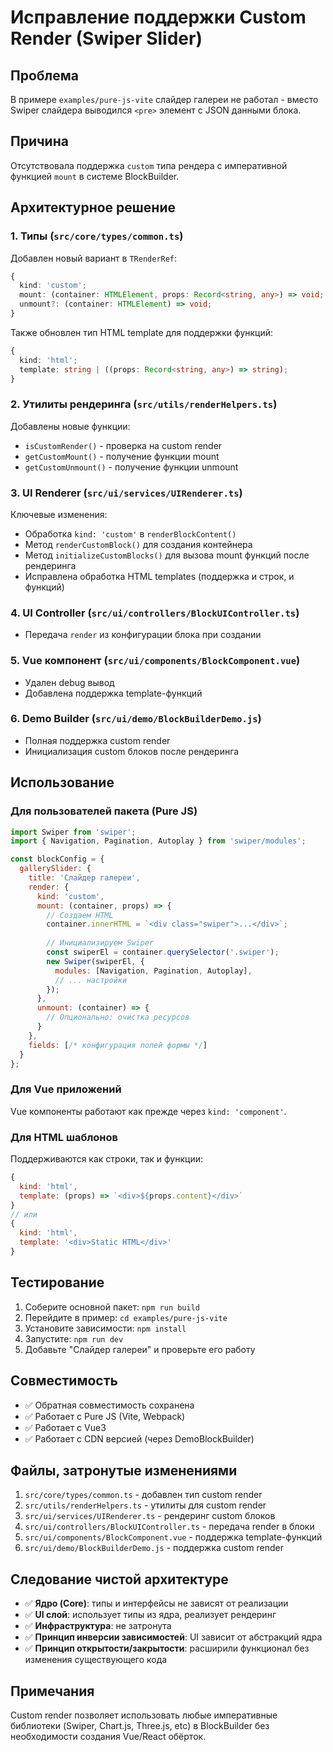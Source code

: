 # Исправление поддержки Custom Render (Swiper Slider)

## Проблема
В примере `examples/pure-js-vite` слайдер галереи не работал - вместо Swiper слайдера выводился `<pre>` элемент с JSON данными блока.

## Причина
Отсутствовала поддержка `custom` типа рендера с императивной функцией `mount` в системе BlockBuilder.

## Архитектурное решение

### 1. Типы (`src/core/types/common.ts`)
Добавлен новый вариант в `TRenderRef`:
```typescript
{
  kind: 'custom';
  mount: (container: HTMLElement, props: Record<string, any>) => void;
  unmount?: (container: HTMLElement) => void;
}
```

Также обновлен тип HTML template для поддержки функций:
```typescript
{
  kind: 'html';
  template: string | ((props: Record<string, any>) => string);
}
```

### 2. Утилиты рендеринга (`src/utils/renderHelpers.ts`)
Добавлены новые функции:
- `isCustomRender()` - проверка на custom render
- `getCustomMount()` - получение функции mount
- `getCustomUnmount()` - получение функции unmount

### 3. UI Renderer (`src/ui/services/UIRenderer.ts`)
Ключевые изменения:
- Обработка `kind: 'custom'` в `renderBlockContent()`
- Метод `renderCustomBlock()` для создания контейнера
- Метод `initializeCustomBlocks()` для вызова mount функций после рендеринга
- Исправлена обработка HTML templates (поддержка и строк, и функций)

### 4. UI Controller (`src/ui/controllers/BlockUIController.ts`)
- Передача `render` из конфигурации блока при создании

### 5. Vue компонент (`src/ui/components/BlockComponent.vue`)
- Удален debug вывод
- Добавлена поддержка template-функций

### 6. Demo Builder (`src/ui/demo/BlockBuilderDemo.js`)
- Полная поддержка custom render
- Инициализация custom блоков после рендеринга

## Использование

### Для пользователей пакета (Pure JS)
```javascript
import Swiper from 'swiper';
import { Navigation, Pagination, Autoplay } from 'swiper/modules';

const blockConfig = {
  gallerySlider: {
    title: 'Слайдер галереи',
    render: {
      kind: 'custom',
      mount: (container, props) => {
        // Создаем HTML
        container.innerHTML = `<div class="swiper">...</div>`;
        
        // Инициализируем Swiper
        const swiperEl = container.querySelector('.swiper');
        new Swiper(swiperEl, {
          modules: [Navigation, Pagination, Autoplay],
          // ... настройки
        });
      },
      unmount: (container) => {
        // Опционально: очистка ресурсов
      }
    },
    fields: [/* конфигурация полей формы */]
  }
};
```

### Для Vue приложений
Vue компоненты работают как прежде через `kind: 'component'`.

### Для HTML шаблонов
Поддерживаются как строки, так и функции:
```javascript
{
  kind: 'html',
  template: (props) => `<div>${props.content}</div>`
}
// или
{
  kind: 'html',
  template: '<div>Static HTML</div>'
}
```

## Тестирование

1. Соберите основной пакет: `npm run build`
2. Перейдите в пример: `cd examples/pure-js-vite`
3. Установите зависимости: `npm install`
4. Запустите: `npm run dev`
5. Добавьте "Слайдер галереи" и проверьте его работу

## Совместимость

- ✅ Обратная совместимость сохранена
- ✅ Работает с Pure JS (Vite, Webpack)
- ✅ Работает с Vue3
- ✅ Работает с CDN версией (через DemoBlockBuilder)

## Файлы, затронутые изменениями

1. `src/core/types/common.ts` - добавлен тип custom render
2. `src/utils/renderHelpers.ts` - утилиты для custom render
3. `src/ui/services/UIRenderer.ts` - рендеринг custom блоков
4. `src/ui/controllers/BlockUIController.ts` - передача render в блоки
5. `src/ui/components/BlockComponent.vue` - поддержка template-функций
6. `src/ui/demo/BlockBuilderDemo.js` - поддержка custom render

## Следование чистой архитектуре

- ✅ **Ядро (Core)**: типы и интерфейсы не зависят от реализации
- ✅ **UI слой**: использует типы из ядра, реализует рендеринг
- ✅ **Инфраструктура**: не затронута
- ✅ **Принцип инверсии зависимостей**: UI зависит от абстракций ядра
- ✅ **Принцип открытости/закрытости**: расширили функционал без изменения существующего кода

## Примечания

Custom render позволяет использовать любые императивные библиотеки (Swiper, Chart.js, Three.js, etc) в BlockBuilder без необходимости создания Vue/React обёрток.

